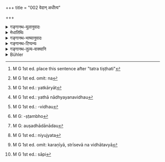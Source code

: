 +++
title = "002 वेदान् अधीत्य"

+++

<details><summary>गङ्गानथ-मूलानुवादः</summary>

Having learnt, in due course, three Vedas, or two Vedas, or one Veda, he should enter upon the state of the householder, having never deviated from the vows of studentship.—(2).
</details>

<details><summary>मेधातिथिः</summary>

त्रैवेदिकम् अध्ययनम् उक्तम् । एकद्विवेदाध्ययनम् अप्राप्तं विकल्प्यते । वेदशब्दः शाखावचनो व्याख्यातः । तिस्रः शाखा अधीयीत द्वे एकां वैकैकस्माद् वेदान् न त्व् एकस्माद् एव । त्रयी त्रिविद्येति पठ्यते । 

- **अधीत्य** गृहीत्वा **वेदम्** उक्तया व्रतचर्यया । **गृहस्थाश्रमम् आवसेत्** । गृहस्थाश्रमस्य स्वरूपं वक्ष्यति "उद्वहेत द्विजो भार्याम्" (म्ध् ३.४) इत्यादि । **आवसेद्** अनुतिष्ठेत् । अनेकार्था धातवः । आङ् मर्यादायां वर्तते[^२२] । कृतदारपरिग्रहो रूढ्या गृहस्थ उच्यते । गृहशब्दो दारवचनस् तत्र तिष्ठति । तस्य यो विहितः पदार्थसमूहो विधिनिषेधात्मकः स आश्रमशब्देनोच्यते । यथोपनीतस्य ब्रह्मचर्याश्रम आ समावर्तनात्, कृतविवाहस्य गार्हस्थ्यम् इति । 


[^२२]:
     M G 1st ed. place this sentence after "tatra tiṣṭhati"

- अविप्लुतम् अखण्डितं ब्रह्मचर्यं स्त्रीसंप्रयोगनिवृत्तिर् यस्य स एवम् उच्यते । वाक्यभेदश् चात्र द्रष्टव्यः । आख्यातव्यवहारेण- **आविप्लुतब्रह्मचर्यो** भवेद् **गृहस्थाश्रमं** च प्रतिपद्यते । एकवाक्यतायां कदाचन विप्लवे गार्हस्थ्याधिकार एव हीयेत । अद्य पुनः पुरुषार्थतया विधानेन तदतिक्रमे प्रायश्चित्तेन युज्यते, न त्व् अधिकारी न[^२३] भवति ।


[^२३]:
     M G 1st ed. omit: na

- अधीत्यावसेद् इति च पौर्वापर्यमात्रं विवक्षितम्, नाध्ययनसमनन्तरभाविता विवाहस्य ल्यप्कार्यात्[^२४] पौर्वापर्यविधानाद् आनन्तर्यं न शब्दार्थः । अतश् च स्वाध्यायाध्ययनविवाहयोर् अन्तराले व्याकरणादिशास्त्रश्रवणं वेदार्थज्ञानार्थं लभ्यते । विद्वान् एव हि गार्हस्थ्ये ऽधिक्रियते, न यथाध्ययनविधौ[^२५] मूर्खः । यद्य् अपि बाल्यावस्थायां तिर्यक्समानधर्मा स्वम् अधिकारं प्रतिपत्तुम् असमर्थस् तथापि पित्राचार्येण वानुष्ठाप्यते । वस्तुतस् तयोर् एवाधिकारः । अपत्यानुशासने पितुर् अधिकारो ऽपत्योत्पत्तिविधेस्[^२६] तावताभिनिर्वर्त्यत्वात् । अनुशासनं च विधिनिषेधाधिकारद्वयप्रतिपादनम् । तत्र यत् प्रतिपाद्य्मानो ऽपि नावबुध्यते, तद् अन्ध इव हस्तग्राहिकया कार्यते । यथाग्निसंस्पर्शकूपादिपाताद् गाढहस्तावष्टम्भादिना[^२७] धार्यते, एवम् अदृष्टाद् अपि मद्यपानादेः । यथा वानिच्छन्न् औषधापानादौ[^२८] प्रवर्तते एवं शास्त्रीयेष्व् अपि पदार्थेषु । यदा त्व् ईषद्व्युत्पन्नस् तदैवं नियुज्येत[^२९] "इदम् इदं कर्तुम् अर्हसि" इति । एवं सत्य् अधीतवेदो माणवकः पित्राचार्येणैवैवं प्रतिबोध्यितव्यो "गृहीतवान् असि वेदं त्वम् इदानीं तदर्थजिज्ञासायाम् अधिक्रियसे ततस् तदङ्गानि श्रोतुम् अरहसि" इति । एतावता पितुर् अपत्योत्पादनाधिकारनिवृत्तिः । तद् उक्तं "कियता पुनर् उत्पादितो भवति यावता स्वयम् अधिगतकृत्यो भवति" इति । 


[^२९]:
     M G 1st ed.: niyujyata


[^२८]:
     M G: auṣadhādānādau


[^२७]:
     M G: -ṣṭambho


[^२६]:
     M G 1st ed.: -vidhau


[^२५]:
     M G 1st ed.: yathā nādhyayanavidhau


[^२४]:
     M G 1st ed.: yatkāryāt

- अतः स्थितम् एतत्- नाधीत्यैव विवाहो यावद् वेदार्थो नाधिगतः । एवं च पदयोजना कर्तव्या । **अधीत्य** अध्ययने निवृत्ते ऽप्य् **अविप्लुतब्रह्मचर्यः** स्यात् । प्राप्तायां च निवृत्तौ पुनर्वचनं नियमान्तराणां मधुमांसवर्जनादीनां निवृत्तिपरम् । तेन यावद् अध्ययनं तावत् सर्वे नियमा अनुष्ठातव्याः । समाप्ते त्व् अध्ययने ऽर्थावबोध्काले स्त्रीनिवृत्तिर् एव करणीया, स्त्रीसेवा न विधातव्या[^३०] । ब्रह्मचर्यशब्दो यद्य् अपि ब्रह्मग्रहणार्थं यद्व्रतग्रहणं तत्र व्युत्पाद्यते तथापि स्त्रीनिवृत्तिपर एवास्य तत्र प्रयोग इति दर्शयिष्यामः । 


[^३०]:
     M G 1st ed. omit: karaṇīyā, strīsevā na vidhātavyā

- **यथाक्रमम्** । य एवाध्येतॄणां पाठक्रमः प्रसिद्धस् तेनैव, प्रथमं चतुःषष्टिस् ततो ब्राह्मणं पितृपितामहाद्यभिजनप्रबन्धोपक्रमं भवति । न हीदृशे ऽर्थे वक्तारो न कुलेन न शीलेन न क्रमेणेति । एतेन चैतत् प्रतिपादितं भवति- या एव पित्रादिभिः शाखाधीता सा[^३१] न त्याज्येति ॥ ३.२ ॥


[^३१]:
     M G 1st ed.: sāpi
</details>

<details><summary>गङ्गानथ-भाष्यानुवादः</summary>

The ‘learning of Three Vedas’ has been mentioned (in the preceding verse); the learning of ‘two’ and ‘one’ Veda, not having been mentioned anywhere, are here put forward us alternatives. The term ‘*veda*’ in this connection has been explained as standing for Recensional Text; ‘and what is meant is that one should learn three, or two, or one Recension of each of the three Vedas,—and not that three or two or one Recension of a single Veda should be learnt. Because the work to be learnt has been called the ‘Triplicate Science.’

‘*Having learnt*’—having got up, by means of the above described course of studentship.

‘*He should enter upon the state of the householder*’—The exact nature of;the ‘Householder’s stage’ is going to be described later on (Verse 4, below).—‘*Enter*,’ *i.e*., live; verbal roots having several meanings. The prefix ‘ā’ denotes limit.

One who has taken a wife to himself is called ‘householder,’ which term is used in its conventional, not etymological, sense; The term ‘house’ standing for *wife*; and he who *takes his stand upon that house* is called ‘Householder.’

The term ‘*āśrama*,’ ‘*state*,’ stands for all those duties, positive and negative, that have been prescribed (for the married man). Just as for the ‘initiated boy,’ there is ‘state of studentship’ till the Final Return from the Preceptor’s house, so for one who has married, it is the ‘state of the Householder,’

‘*Nor deviated from the votes of studentship*,’—*i.e*., he who has not broken the vows of not having intercourse with women. This epithet has to be regarded as a distinct sentence, in accordance with the usage of stories; the sense being that (*a*) ‘the boy should not deviate from the vows of studentship’ and (*b*) ‘he should enter upon the state of the Householder.’ If the whole were taken as a single sentence, then, as a result of this, one who has deviated from the vows would never be entitled at all to enter upon the Householder’s state. If, however, we take the epithet as an independent injunction pat forth for the man’s benefit (and not as a necessary condition for entering upon Householdership), then deviation from it makes the man liable to the penalty of expiation, but it does not make him unfit to enter upon Householdership.

By the words, ‘*having learnt, he should enter*,’ all that is meant is that the two acts should come in this order,—entrance upon Householdership following the ‘learning;’ and it is not meant that marriage should come immediately after study. Because where the words signify mere sequence, immediate sequence is not always meant. Hence daring the time intervening between ‘Vedic Study’ and ‘marriage,’ it becomes possible for the boy to carry on the study of Grammar and. other Sciences, which help in the understanding of the meaning of Vedic texts. In fact, it is only the learned man that is entitled to Householdership; and it is not like the ‘Vedic Study,’ to which the entirely ignorant boy is entitled. Though during boyhood, the boy is like a lower animal, incapable of understanding what he is entitled to, yet he is made to act either by his Father or by his Preceptor. In fact, the act of ‘Vedic Study’ by the boy falls within the Father’s province; the proper-teaching of the child being the Father’s duty; and the reason for this lies in the fact that it is only when the child has been properly taught that the Father is regarded as having duly fulfilled the injunction of ‘begetting a child.’ ‘Teaching’ of the child, again, consists in explaining to him what he should do and what he should not do. And, if the Boy fails to understand his duties when these are explained to him, he is led by the hand, like the blind man, and made to fulfil them; just as he is caught firmly by the hand and saved from falling into the fire or into the well, in the same manner, he is also saved from drinking and other evils leading to imperceptible effects. Or, again, just as a boy is made, against his wish, to drink a wholesome medicine, so in the same manner, he is also made to do acts prescribed in the scriptures. After he has become capable of understanding things a little, he is directed by means of such words ‘you should do such and such an act.’ Such being the case, when the Boy has learnt the Veda, he should be instructed by his Father or Preceptor in such words as—‘You have learnt the Veda, now you are fit for carrying on an investigation into what is contained in it,—hence you should now hear lectures on the subsidiary sciences.’ It is only when this advice has been given that the father is regarded as having fulfilled the duty of ‘begetting a child’; as it has been declared—‘the child is begotten only when he comes to understand his own duties.’

From all this it becomes established that one should not marry immediately after learning the Veda, until he has learnt what is contained in the Veda; and the words of the text have to be construed thus—‘Having learnt—*i.e*., after learning has been finished—one should continue to be firm in the vows of studentship (*i.e*., ‘of continence’). The cessation of continence having become permissible (after the Veda has been learnt), its maintenance is reiterated with a view to indicate that the other vows and restraints—such as the avoidance of honey, meat and the rest—may be withdrawn. The conclusion thus comes to be that, so long as the Veda is being learnt, the Boy should keep all his vows of studentship,—but when the learning of the Veda has been completed, and he continues his studies further for under standing what is contained in the Veda, he should abstain only from intercourse with women.

Though the term ‘*brahmacharya*,’ ‘*vows of studentship*,’ is ordinarily explained as standing for those observances and restraints that are kept up for the proper learning of the Veda,—yet in the present context it has been used in the sense of ‘avoiding intercourse with women,’—as we shall show later on.

‘*In due course*,’—*i.e*., according to that order of reading which is well known among students; *i.e*. first of all one should read the sixty-four sections of the Saṃhitā (of the Ṛgveda), then the Brāhmaṇa, and so forth, in the same order of sequence in which they may have been studied by his forefathers. In matters like this, no one can rightly say that ‘one should not follow either family traditions, or the dictates of morality, or orderly sequence.’ The meaning of all this is that ‘one should not abandon that Recensional Text which may have been learnt by his father and other ancestors.’—(2)
</details>

<details><summary>गङ्गानथ-टिप्पन्यः</summary>

*Medhātithi* (p. 189, 1. 14)—‘*Vedaśabdaḥ śākhāvacano
vyākhyātaḥ*’—Hopkins calls this ‘a later view’ and refers to Āpastamba 2. 6.5.

The first quarter of this verse is quoted in *Mitākṣarā* (on p. 24, l. 36), in amplification of Yājñavalkya’s statement that ‘Studentship is to extend over twelve years’, and the meaning is deduced that twelve years should be devoted to the study of each Veda.

This verse is quoted in *Madanapārijāta* (p. 131);—and in
*Vīramitrodaya* (Saṃskāra, p. 505), where the note is added that—‘If one
intends to perform the *Jyotiṣṭoma* and such other sacrifices, which can be performed only with the help of the three Vedas, one has to learn all the three Vedas, the Ṛk, Yajuṣ and Sāman;—if he is going to perform the
*Prākṣaumika* and the *Haviryajñas*, he has to learn only, two, the Ṛk
and the Yajuṣ;—while if he intends to perform only the *Pākayajñas*, he should learn only his own hereditary rescensional Vedic text; in the case of the other Vedas also, he should confine himself to only those rescensions which may have been studied by his forefathers, and not any one at random.

The verse is also quoted in *Smṛtitattva* (II, p. 587) in support of the view that every Brāhmaṇa is entitled to the study of various Vedic rescensional texts;—in *Hemādri* (Dāna, p. 680); in *Saṃskāraratnamālā* (p. 568);—and in *Nṛsiṃhaprasāda* (Saṃskāra, p. 49a).
</details>

<details><summary>गङ्गानथ-तुल्य-वाक्यानि</summary>

*Yājñavalkya* (3. 52).—‘Having unfailingly maintained his studentship,
he shall marry a girl endowed with good qualities.’
</details>

<details><summary>Bühler</summary>

002	(A student) who has studied in due order the three Vedas, or two, or even one only, without breaking the (rules of) studentship, shall enter the order of householders.
</details>
